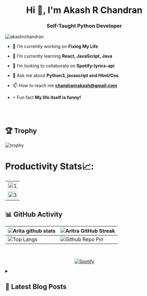 <h1 align="center">Hi 👋, I'm Akash R Chandran</h1>

<h3 align="center">Self-Taught Python Developer</h3>

<p align="left"> <img src="https://komarev.com/ghpvc/?username=akashrchandran&label=Profile%20views&color=0e75b6&style=flat" alt="akashrchandran" /> </p>

- 🔭 I’m currently working on **Fixing My Life**

- 🌱 I’m currently learning **React, JavaScript, Java**

- 👯 I’m looking to collaborate on **Spotify-lyrics-api**

- 💬 Ask me about **Python3, javascript and Html/Css**

- 📫 How to reach me **chandranrakash@gmail.com**

- ⚡ Fun fact **My life itself is funny!**

<br>
<br>

## 🏆 Trophy
![trophy](https://github-profile-trophy.vercel.app/?username=akashrchandran)
# Productivity Stats📈:
<table>
  <tr>
    <td><img src="https://github-profile-summary-cards.vercel.app/api/cards/profile-details?username=akashrchandran&theme=monokai"  display=block width=100% height=auto  alt="1" ></td>
   </tr> 
   <tr>
      <td><img src="https://github-readme-activity-graph.cyclic.app/graph?username=akashrchandran&bg_color=1a1b27&color=be90f2&line=638fda&point=35aea1&area=true" display=block width=100% height=auto alt="3" ></td>
  </td>
  </tr>
</table>

## 📊 GitHub Activity
| ![Arita github stats](https://github-readme-stats-git-masterrstaa-rickstaa.vercel.app/api?username=akashrchandran&show_icons=true&theme=radical)             | ![Aritra GitHub Streak](https://streak-stats.demolab.com/?user=akashrchandran&theme=radical)                                                                                                           |
| --------------------------------------------------------------------------------------------------------------------------------- | ----------------------------------------------------------------------------------------------------------------------------------------------------------------------------------------------------------------- |
| ![Top Langs](https://github-readme-stats-git-masterrstaa-rickstaa.vercel.app/api/top-langs/?username=akashrchandran&langs_count=8&theme=radical&layout=compact) | ![Github Repo Pin](https://github-readme-stats-git-masterrstaa-rickstaa.vercel.app/api/pin/?username=akashrchandran&repo=spotify-lyrics-api&cache_seconds=86400&theme=radical) |

<br>

<div align="center">

[![Spotify](https://novatorem-two-alpha.vercel.app/api/spotify)](https://open.spotify.com/user/tmu94p08mnf6k686uc7dyox9x)
</div>

<details>
  <summary><h2>📜 Latest Blog Posts</h2></summary>
<!-- HASHNODE_BLOG:START -->
<p align="left">
<a href="https://akashrchandran.hashnode.dev/deta-space-a-better-cloud-for-free-app-hosting-clfrn55nj00xqrunv1z6h6346" title="Deta Space: A Better Cloud for Free App Hosting?"><img src="https://cdn.hashnode.com/res/hashnode/image/upload/v1679946314333/e647c4c1-d65c-43d3-8e5a-2a2f8e2f0411.png" alt="Deta Space: A Better Cloud for Free App Hosting?" width="250px" align="left" /></a>
<a href="https://akashrchandran.hashnode.dev/deta-space-a-better-cloud-for-free-app-hosting-clfrn55nj00xqrunv1z6h6346" title="Deta Space: A Better Cloud for Free App Hosting?"><strong>Deta Space: A Better Cloud for Free App Hosting?</strong></a>
<div><strong>28 Mar 2023</strong></div>
<br/> Almost 2 years ago while browsing through the FastAPI docs, I came across their sponsors one of which was deta.sh and it is still there you can view it at FastAPI Docs. As a curious person, I opened the link and browsed through their website. At that... </p> <br/> <br/>
<p align="left">
<a href="https://akashrchandran.hashnode.dev/top-10-python-packages-every-developer-should-know-about-clf1ga7ct000008mi5zy93ar5" title="Top 10 Python Packages Every Developer Should Know About"><img src="https://cdn.hashnode.com/res/hashnode/image/upload/v1678386759783/fe665181-bedd-4f0f-901a-99b716b69126.png" alt="Top 10 Python Packages Every Developer Should Know About" width="250px" align="right" /></a>
<a href="https://akashrchandran.hashnode.dev/top-10-python-packages-every-developer-should-know-about-clf1ga7ct000008mi5zy93ar5" title="Top 10 Python Packages Every Developer Should Know About"><strong>Top 10 Python Packages Every Developer Should Know About</strong></a>
<div><strong>9 Mar 2023</strong> | <strong>Updated: 10 Mar 2023</strong></div>
<br/> Python is undoubtedly one of the most popular programming languages in today's tech industry. With an ever-increasing number of developers turning to it, Python has established itself as a must-know skill for any aspiring programmer or software engin... </p> <br/> <br/>
<p align="left">
<a href="https://akashrchandran.hashnode.dev/rarely-used-python-operators-and-functions-clehg1vjf000109l83j74ge92" title="Going Beyond the
Basics: Rarely Used Python
Operators and Functions"><img src="https://cdn.hashnode.com/res/hashnode/image/upload/v1677203225236/af49e508-7c04-43b4-ae0a-a52da360598b.png" alt="Going Beyond the
Basics: Rarely Used Python
Operators and Functions" width="250px" align="left" /></a>
<a href="https://akashrchandran.hashnode.dev/rarely-used-python-operators-and-functions-clehg1vjf000109l83j74ge92" title="Going Beyond the
Basics: Rarely Used Python
Operators and Functions"><strong>Going Beyond the
Basics: Rarely Used Python
Operators and Functions</strong></a>
<div><strong>23 Feb 2023</strong> | <strong>Updated: 10 Mar 2023</strong></div>
<br/> Introduction
I am a self-taught python developer for more than 3 years now and yet I'm constantly surprised by the new things I learn every day. Each day I find a new operator or function which makes life so much easier. Many operators and functions ... </p> <br/> <br/>
<!-- HASHNODE_BLOG:END -->
</details>
